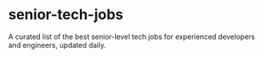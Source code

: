 # senior-tech-jobs
A curated list of the best senior-level tech jobs for experienced developers and engineers, updated daily.
